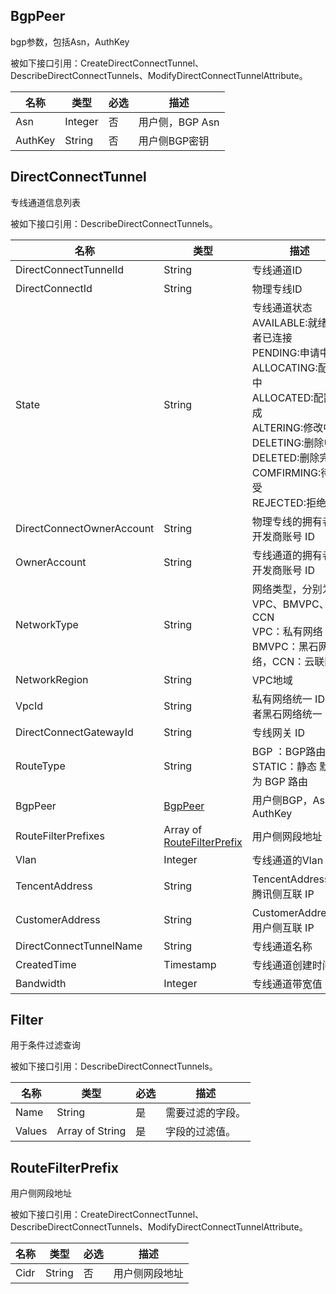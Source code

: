 ## BgpPeer

bgp参数，包括Asn，AuthKey

被如下接口引用：CreateDirectConnectTunnel、DescribeDirectConnectTunnels、ModifyDirectConnectTunnelAttribute。

| 名称 | 类型 | 必选 | 描述 |
|------|------|----------|------|
| Asn | Integer | 否 | 用户侧，BGP Asn |
| AuthKey | String | 否 | 用户侧BGP密钥 |

## DirectConnectTunnel

专线通道信息列表

被如下接口引用：DescribeDirectConnectTunnels。

| 名称 | 类型 |  描述 |
|------|------|-------|
| DirectConnectTunnelId | String | 专线通道ID |
| DirectConnectId | String | 物理专线ID |
| State | String | 专线通道状态<br/>AVAILABLE:就绪或者已连接<br/>PENDING:申请中<br/>ALLOCATING:配置中<br/>ALLOCATED:配置完成<br/>ALTERING:修改中<br/>DELETING:删除中<br/>DELETED:删除完成<br/>COMFIRMING:待接受<br/>REJECTED:拒绝 |
| DirectConnectOwnerAccount | String | 物理专线的拥有者，开发商账号 ID |
| OwnerAccount | String | 专线通道的拥有者，开发商账号 ID |
| NetworkType | String | 网络类型，分别为VPC、BMVPC、CCN<br/> VPC：私有网络 ，BMVPC：黑石网络，CCN：云联网 |
| NetworkRegion | String | VPC地域 |
| VpcId | String | 私有网络统一 ID 或者黑石网络统一 ID |
| DirectConnectGatewayId | String | 专线网关 ID |
| RouteType | String | BGP ：BGP路由 STATIC：静态 默认为 BGP 路由 |
| BgpPeer | [BgpPeer](#BgpPeer) | 用户侧BGP，Asn，AuthKey |
| RouteFilterPrefixes | Array of [RouteFilterPrefix](#RouteFilterPrefix) | 用户侧网段地址 |
| Vlan | Integer | 专线通道的Vlan |
| TencentAddress | String | TencentAddress，腾讯侧互联 IP |
| CustomerAddress | String | CustomerAddress，用户侧互联 IP |
| DirectConnectTunnelName | String | 专线通道名称 |
| CreatedTime | Timestamp | 专线通道创建时间 |
| Bandwidth | Integer | 专线通道带宽值 |

## Filter

用于条件过滤查询

被如下接口引用：DescribeDirectConnectTunnels。

| 名称 | 类型 | 必选 | 描述 |
|------|------|----------|------|
| Name | String | 是 | 需要过滤的字段。 |
| Values | Array of String | 是 | 字段的过滤值。 |

## RouteFilterPrefix

用户侧网段地址

被如下接口引用：CreateDirectConnectTunnel、DescribeDirectConnectTunnels、ModifyDirectConnectTunnelAttribute。

| 名称 | 类型 | 必选 | 描述 |
|------|------|----------|------|
| Cidr | String | 否 | 用户侧网段地址 |

